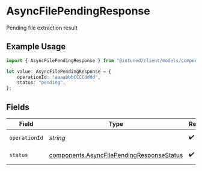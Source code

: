 # AsyncFilePendingResponse

Pending file extraction result

## Example Usage

```typescript
import { AsyncFilePendingResponse } from "@intuned/client/models/components";

let value: AsyncFilePendingResponse = {
    operationId: "aaaabbbCCCCdddd",
    status: "pending",
};
```

## Fields

| Field                                                                                                  | Type                                                                                                   | Required                                                                                               | Description                                                                                            | Example                                                                                                |
| ------------------------------------------------------------------------------------------------------ | ------------------------------------------------------------------------------------------------------ | ------------------------------------------------------------------------------------------------------ | ------------------------------------------------------------------------------------------------------ | ------------------------------------------------------------------------------------------------------ |
| `operationId`                                                                                          | *string*                                                                                               | :heavy_check_mark:                                                                                     | Operation ID                                                                                           | aaaabbbCCCCdddd                                                                                        |
| `status`                                                                                               | [components.AsyncFilePendingResponseStatus](../../models/components/asyncfilependingresponsestatus.md) | :heavy_check_mark:                                                                                     | Operation status.                                                                                      |                                                                                                        |